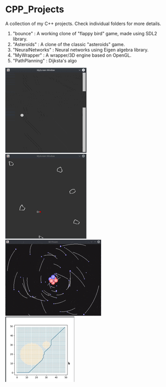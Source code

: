 # CPP_Projects
A collection of my C++ projects. Check individual folders for more details.
1. "bounce" : A working clone of "flappy bird" game, made using SDL2 library.
2. "Asteroids" : A clone of the classic "asteroids" game.
3. "NeuralNetworks" : Neural networks using Eigen algebra library.
4. "MyWrapper" : A wrapper/3D engine based on OpenGL.
5. "PathPlanning" : Dijksta's algo

![](https://github.com/adityapande-1995/CPP_Projects/blob/master/bounce/bounce.gif)
![](https://github.com/adityapande-1995/CPP_Projects/blob/master/Asteroids/ast.gif)
![](https://github.com/adityapande-1995/CPP_Projects/blob/master/MyWrapper/resources/gif3.gif)
![](https://github.com/adityapande-1995/CPP_Projects/blob/master/PathPlanning/dj.jpg)

